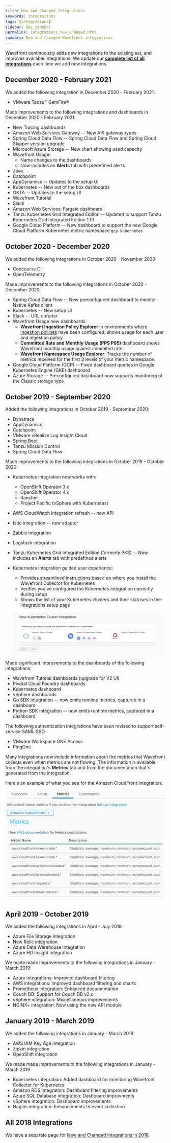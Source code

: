 ```yaml
---
title: New and Changed Integrations
keywords: integrations
tags: [integrations]
sidebar: doc_sidebar
permalink: integrations_new_changed.html
summary: New and changed Wavefront integrations.
---
```

Wavefront continuously adds new integrations to the existing set, and improves available integrations. We update our [**complete list of all integrations**](https://docs.wavefront.com/label_integrations%20list.html) each time we add new integrations.

## December 2020 - February 2021

We added the following integration in December 2020 - February 2021:

* VMware Tanzu™ GemFire®

Made improvements to the following integrations and dashboards in December 2020 - February 2021:

* New Tracing dashboards
* Amazon Web Services Gateway -- New API gateway types
* Spring Cloud Data Flow -- Spring Cloud Data Flow and Spring Cloud Skipper version upgrade
* Microsoft Azure Storage -- New chart showing used capacity
* Wavefront Usage:
  * Name changes to the dashboards
  * Now includes an **Alerts** tab with predefined alerts
* Java
* Catchpoint
* AppDynamics -- Updates to the setup UI
* Kubernetes -- New out of the box dashboards
* OKTA -- Updates to the setup UI
* Wavefront Tutorial
* Slack
* Amazon Web Services: Fargate dashboard
* Tanzu Kubernetes Grid Integrated Edition -- Updated to support Tanzu Kubernetes Grid Integrated Edition 1.10
* Google Cloud Platform -- New dashboard to support the new Google Cloud Platform Kubernetes metric namespace `gcp.kubernetes`

## October 2020 - December 2020
 
We added the following integrations in October 2020 - November 2020:

* Concourse CI
* OpenTelemetry


Made improvements to the following integrations in October 2020 - December 2020:

* Spring Cloud Data Flow -- New preconfigured dashboard to monitor Native Kafka client
* Kubernetes -- New setup UI
* Slack -- URL unfurler
* Wavefront Usage new dashboards:
  - **Wavefront Ingestion Policy Explorer** In environments where [ingestion policies](ingestion_policies.html) have been configured, shows usage for each user and ingestion policy.
  - **Committed Rate and Monthly Usage (PPS P95)** dashboard shows Wavefront monthly usage against commited rate.
  - **Wavefront Namespace Usage Explorer**: Tracks the number of metrics received for the first 3 levels of your metric namespace.
* Google Cloud Platform (GCP) -- Fixed dashboard queries in Google Kubernetes Engine (GKE) dashboard
* Azure Storage -- Preconfigured dashboard now supports monitoring of the Classic storage type




## October 2019 - September 2020

Added the following integrations in October 2019 - September 2020:

* Dynatrace
* AppDynamics
* Catchpoint
* VMware vRealize Log Insight Cloud
* Spring Boot
* Tanzu Mission Control
* Spring Cloud Data Flow

Made improvements to the following integrations in October 2019 - October 2020:

* Kubernetes integration now works with:
  - OpenShift Operator 3.x
  - OpenShift Operator 4.x
  - Rancher
  - Project Pacific (vSphere with Kubernetes)
* AWS CloudWatch integration refresh -- new API
* Istio integration -- new adapter
* Zabbix integration
* Logstash integration
* Tanzu Kubernetes Grid Integrated Edition (formerly PKS) -- Now includes an **Alerts** tab with predefined alerts
* Kubernetes integration guided user experience:
  - Provides streamlined instructions based on where you install the Wavefront Collector for Kubernetes
  - Verifies you've configured the Kubernetes integration correctly during setup
  - Shows the list of your Kubernetes clusters and their statuses in the integrations setup page

  ![screenshot showing options to install in Tanzu, Kubernetes, or Openshift cluster](images/kubernetes_revamp.png)

Made significant improvements to the dashboards of the following integrations:

* Wavefront Tutorial dashboards (upgrade for V2 UI)
* Pivotal Cloud Foundry dashboards
* Kubernetes dashboard
* vSphere dashboards
* Go SDK integration -- now emits runtime metrics, captured in a dashboard
* Python SDK integration -- now emits runtime metrics, captured in a dashboard

The following authentication integrations have been revised to support self-service SAML SSO

* VMware Workspace ONE Access
* PingOne

Many integrations now include information about the metrics that Wavefront collects even when metrics are not flowing. The information is available from the integration's  **Metrics** tab and from the documentation that's generated from the integration.

Here's an example of what you see for the Amazon CloudFront integration:

![screenshot with a table of metric name and description (statistics captured)](images/metrics_tab.png)


## April 2019 - October 2019

We added the following integrations in April - July 2019:

* Azure File Storage integration
* New Relic integration
* Azure Data Warehouse integration
* Azure HD Insight integration

We made made improvements to the following integrations in January - March 2019:

* Azure integrations: Improved dashboard filtering
* AWS integrations: Improved dashboard filtering and charts
* Prometheus integration: Enhanced documentation
* Couch DB: Support for Couch DB v2.x
* vSphere integration: Miscellaneous improvements
* NGINX+ integration: Now using the new API module

## January 2019 - March 2019

We added the following integrations in January - March 2019:

* AWS IAM Key Age integration
* Zipkin integration
* OpenShift integration

We made made improvements to the following integrations in January - March 2019

* Kubernetes integration: Added dashboard for monitoring Wavefront Collector for Kubernetes
* Amazon RDS integration: Dashboard filtering improvements
* Azure SQL Database integration: Dashboard improvments
* vSphere integration: Dashboard improvements
* Nagios integration: Enhancements to event collection

## All 2018 Integrations

We have a separate page for [New and Changed Integrations in 2018](integrations_new_changed_2018.html).

